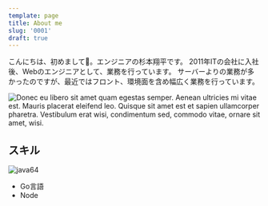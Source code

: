 ```yaml
---
template: page
title: About me
slug: '0001'
draft: true
---
```

こんにちは、初めまして。エンジニアの杉本翔平です。
2011年ITの会社に入社後、Webのエンジニアとして、業務を行っています。
サーバーよりの業務が多かったのですが、最近ではフロント、環境面を含め幅広く業務を行っています。


![Donec eu libero sit amet quam egestas semper. Aenean ultricies mi vitae est. Mauris placerat eleifend leo. Quisque sit amet est et sapien ullamcorper pharetra. Vestibulum erat wisi, condimentum sed, commodo vitae, ornare sit amet, wisi.](/media/image-2.jpg)

## スキル
![java64](/media/java.png)
- Go言語
- Node



